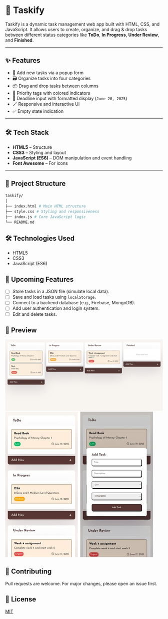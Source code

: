 # 📝 Taskify

Taskify is a dynamic task management web app built with HTML, CSS, and JavaScript. It allows users to create, organize, and drag & drop tasks between different status categories like **ToDo**, **In Progress**, **Under Review**, and **Finished**. 

---

## ✨ Features

- 🧠 Add new tasks via a popup form
- 🗃️ Organize tasks into four categories
- 📦 Drag and drop tasks between columns
- 🎯 Priority tags with colored indicators
- 📅 Deadline input with formatted display (`June 20, 2025`)
- 🪄 Responsive and interactive UI
- ✅ Empty state indication

---

## 🛠️ Tech Stack

- **HTML5** – Structure
- **CSS3** – Styling and layout
- **JavaScript (ES6)** – DOM manipulation and event handling
- **Font Awesome** – For icons

---

## 📁 Project Structure

```bash
taskify/
│
├── index.html # Main HTML structure
├── style.css # Styling and responsiveness
├── index.js # Core JavaScript logic
└── README.md 
```


## 🛠️ Technologies Used

- HTML5
- CSS3
- JavaScript (ES6)

## 🔮 Upcoming Features

- [ ] Store tasks in a JSON file (simulate local data).
- [ ] Save and load tasks using `localStorage`.
- [ ] Connect to a backend database (e.g., Firebase, MongoDB).
- [ ] Add user authentication and login system.
- [ ] Edit and delete tasks.

## 📸 Preview

![Taskify Tasks](./desktopScreenshot.png)
![Android Screenshot](./Android%20Screenshot.jpg)

## 🤝 Contributing

Pull requests are welcome. For major changes, please open an issue first.

## 📄 License

[MIT](LICENSE)
